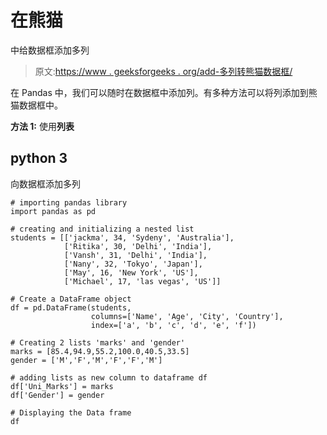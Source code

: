 # 在熊猫

中给数据框添加多列

> 原文:[https://www . geeksforgeeks . org/add-多列转熊猫数据框/](https://www.geeksforgeeks.org/add-multiple-columns-to-dataframe-in-pandas/)

在 Pandas 中，我们可以随时在数据框中添加列。有多种方法可以将列添加到熊猫数据框中。

**方法 1:** 使用**列表**

## python 3

向数据框添加多列

```
# importing pandas library
import pandas as pd

# creating and initializing a nested list
students = [['jackma', 34, 'Sydeny', 'Australia'],
            ['Ritika', 30, 'Delhi', 'India'],
            ['Vansh', 31, 'Delhi', 'India'],
            ['Nany', 32, 'Tokyo', 'Japan'],
            ['May', 16, 'New York', 'US'],
            ['Michael', 17, 'las vegas', 'US']]

# Create a DataFrame object
df = pd.DataFrame(students,
                  columns=['Name', 'Age', 'City', 'Country'],
                  index=['a', 'b', 'c', 'd', 'e', 'f'])

# Creating 2 lists 'marks' and 'gender'
marks = [85.4,94.9,55.2,100.0,40.5,33.5]
gender = ['M','F','M','F','F','M']

# adding lists as new column to dataframe df
df['Uni_Marks'] = marks
df['Gender'] = gender

# Displaying the Data frame
df
```